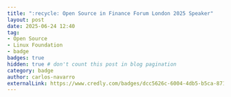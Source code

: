```yaml
---
title: ":recycle: Open Source in Finance Forum London 2025 Speaker"
layout: post
date: 2025-06-24 12:40
tag:
- Open Source
- Linux Foundation
- badge
badges: true
hidden: true # don't count this post in blog pagination
category: badge
author: carlos-navarro
externalLink: https://www.credly.com/badges/dcc5626c-6004-4db5-b5ca-8713ea993ca4
---
```

